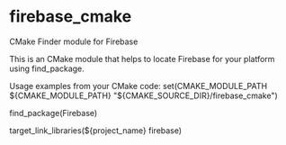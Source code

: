 # firebase_cmake
CMake Finder module for Firebase

This is an CMake module that helps to locate Firebase for your platform using find_package.

Usage examples from your CMake code:
set(CMAKE_MODULE_PATH ${CMAKE_MODULE_PATH} "${CMAKE_SOURCE_DIR}/firebase_cmake")

find_package(Firebase)

target_link_libraries(${project_name} firebase)
